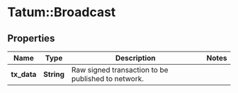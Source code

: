 # Tatum::Broadcast

## Properties
Name | Type | Description | Notes
------------ | ------------- | ------------- | -------------
**tx_data** | **String** | Raw signed transaction to be published to network. | 


